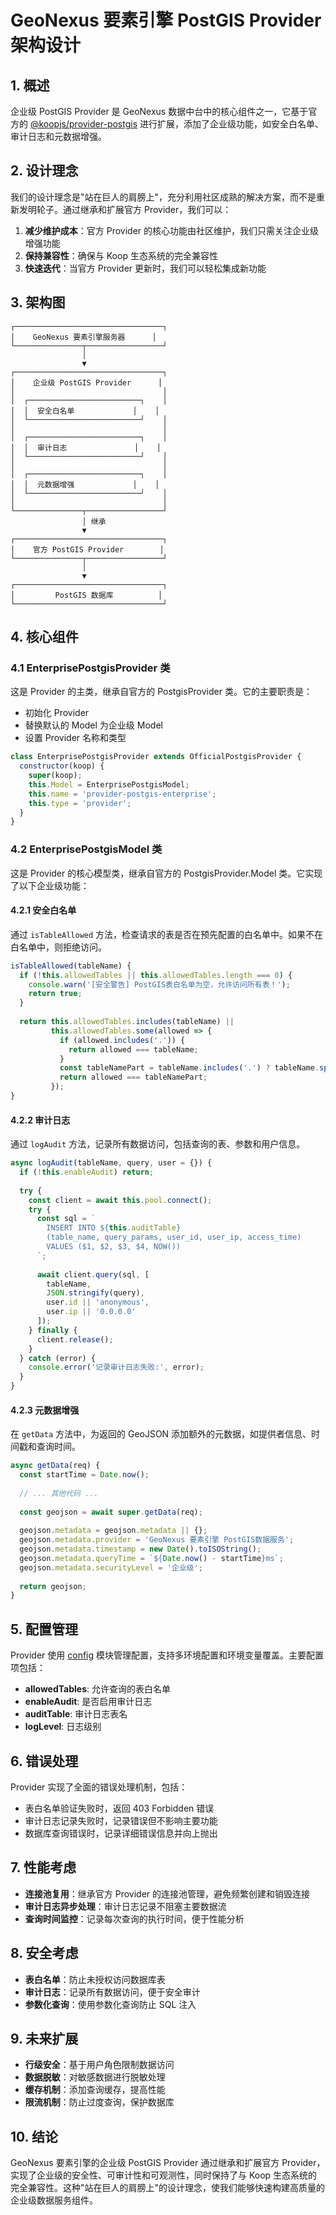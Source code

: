 # GeoNexus 要素引擎 PostGIS Provider 架构设计

## 1. 概述

企业级 PostGIS Provider 是 GeoNexus 数据中台中的核心组件之一，它基于官方的 [@koopjs/provider-postgis](https://github.com/koopjs/provider-postgis) 进行扩展，添加了企业级功能，如安全白名单、审计日志和元数据增强。

## 2. 设计理念

我们的设计理念是"站在巨人的肩膀上"，充分利用社区成熟的解决方案，而不是重新发明轮子。通过继承和扩展官方 Provider，我们可以：

1. **减少维护成本**：官方 Provider 的核心功能由社区维护，我们只需关注企业级增强功能
2. **保持兼容性**：确保与 Koop 生态系统的完全兼容性
3. **快速迭代**：当官方 Provider 更新时，我们可以轻松集成新功能

## 3. 架构图

```
┌─────────────────────────────────┐
│    GeoNexus 要素引擎服务器      │
└───────────────┬─────────────────┘
                │
                ▼
┌─────────────────────────────────┐
│    企业级 PostGIS Provider      │
│                                 │
│  ┌─────────────────────────┐    │
│  │  安全白名单             │    │
│  └─────────────────────────┘    │
│                                 │
│  ┌─────────────────────────┐    │
│  │  审计日志               │    │
│  └─────────────────────────┘    │
│                                 │
│  ┌─────────────────────────┐    │
│  │  元数据增强             │    │
│  └─────────────────────────┘    │
│                                 │
└───────────────┬─────────────────┘
                │ 继承
                ▼
┌─────────────────────────────────┐
│    官方 PostGIS Provider        │
└───────────────┬─────────────────┘
                │
                ▼
┌─────────────────────────────────┐
│         PostGIS 数据库          │
└─────────────────────────────────┘
```

## 4. 核心组件

### 4.1 EnterprisePostgisProvider 类

这是 Provider 的主类，继承自官方的 PostgisProvider 类。它的主要职责是：

- 初始化 Provider
- 替换默认的 Model 为企业级 Model
- 设置 Provider 名称和类型

```javascript
class EnterprisePostgisProvider extends OfficialPostgisProvider {
  constructor(koop) {
    super(koop);
    this.Model = EnterprisePostgisModel;
    this.name = 'provider-postgis-enterprise';
    this.type = 'provider';
  }
}
```

### 4.2 EnterprisePostgisModel 类

这是 Provider 的核心模型类，继承自官方的 PostgisProvider.Model 类。它实现了以下企业级功能：

#### 4.2.1 安全白名单

通过 `isTableAllowed` 方法，检查请求的表是否在预先配置的白名单中。如果不在白名单中，则拒绝访问。

```javascript
isTableAllowed(tableName) {
  if (!this.allowedTables || this.allowedTables.length === 0) {
    console.warn('[安全警告] PostGIS表白名单为空，允许访问所有表！');
    return true;
  }
  
  return this.allowedTables.includes(tableName) || 
         this.allowedTables.some(allowed => {
           if (allowed.includes('.')) {
             return allowed === tableName;
           }
           const tableNamePart = tableName.includes('.') ? tableName.split('.')[1] : tableName;
           return allowed === tableNamePart;
         });
}
```

#### 4.2.2 审计日志

通过 `logAudit` 方法，记录所有数据访问，包括查询的表、参数和用户信息。

```javascript
async logAudit(tableName, query, user = {}) {
  if (!this.enableAudit) return;
  
  try {
    const client = await this.pool.connect();
    try {
      const sql = `
        INSERT INTO ${this.auditTable} 
        (table_name, query_params, user_id, user_ip, access_time)
        VALUES ($1, $2, $3, $4, NOW())
      `;
      
      await client.query(sql, [
        tableName,
        JSON.stringify(query),
        user.id || 'anonymous',
        user.ip || '0.0.0.0'
      ]);
    } finally {
      client.release();
    }
  } catch (error) {
    console.error('记录审计日志失败:', error);
  }
}
```

#### 4.2.3 元数据增强

在 `getData` 方法中，为返回的 GeoJSON 添加额外的元数据，如提供者信息、时间戳和查询时间。

```javascript
async getData(req) {
  const startTime = Date.now();
  
  // ... 其他代码 ...
  
  const geojson = await super.getData(req);
  
  geojson.metadata = geojson.metadata || {};
  geojson.metadata.provider = 'GeoNexus 要素引擎 PostGIS数据服务';
  geojson.metadata.timestamp = new Date().toISOString();
  geojson.metadata.queryTime = `${Date.now() - startTime}ms`;
  geojson.metadata.securityLevel = '企业级';
  
  return geojson;
}
```

## 5. 配置管理

Provider 使用 [config](https://www.npmjs.com/package/config) 模块管理配置，支持多环境配置和环境变量覆盖。主要配置项包括：

- **allowedTables**: 允许查询的表白名单
- **enableAudit**: 是否启用审计日志
- **auditTable**: 审计日志表名
- **logLevel**: 日志级别

## 6. 错误处理

Provider 实现了全面的错误处理机制，包括：

- 表白名单验证失败时，返回 403 Forbidden 错误
- 审计日志记录失败时，记录错误但不影响主要功能
- 数据库查询错误时，记录详细错误信息并向上抛出

## 7. 性能考虑

- **连接池复用**：继承官方 Provider 的连接池管理，避免频繁创建和销毁连接
- **审计日志异步处理**：审计日志记录不阻塞主要数据流
- **查询时间监控**：记录每次查询的执行时间，便于性能分析

## 8. 安全考虑

- **表白名单**：防止未授权访问数据库表
- **审计日志**：记录所有数据访问，便于安全审计
- **参数化查询**：使用参数化查询防止 SQL 注入

## 9. 未来扩展

- **行级安全**：基于用户角色限制数据访问
- **数据脱敏**：对敏感数据进行脱敏处理
- **缓存机制**：添加查询缓存，提高性能
- **限流机制**：防止过度查询，保护数据库

## 10. 结论

GeoNexus 要素引擎的企业级 PostGIS Provider 通过继承和扩展官方 Provider，实现了企业级的安全性、可审计性和可观测性，同时保持了与 Koop 生态系统的完全兼容性。这种"站在巨人的肩膀上"的设计理念，使我们能够快速构建高质量的企业级数据服务组件。

